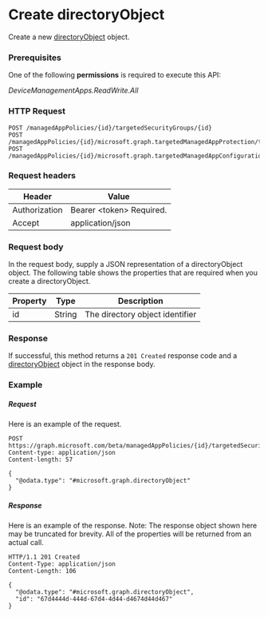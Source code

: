﻿# Create directoryObject
Create a new [directoryObject](../resources/intune_mam_directoryobject.md) object.
### Prerequisites
One of the following **permissions** is required to execute this API:

*DeviceManagementApps.ReadWrite.All*
### HTTP Request
<!-- {
  "blockType": "ignored"
}
-->
```http
POST /managedAppPolicies/{id}/targetedSecurityGroups/{id}
POST /managedAppPolicies/{id}/microsoft.graph.targetedManagedAppProtection/targetedSecurityGroups/{id}
POST /managedAppPolicies/{id}/microsoft.graph.targetedManagedAppConfiguration/targetedSecurityGroups/{id}
```

### Request headers
|Header|Value|
|---|---|
|Authorization|Bearer &lt;token&gt; Required.|
|Accept|application/json|

### Request body
In the request body, supply a JSON representation of a directoryObject object.
The following table shows the properties that are required when you create a directoryObject.

|Property|Type|Description|
|---|---|---|
|id|String|The directory object identifier|



### Response
If successful, this method returns a `201 Created` response code and a [directoryObject](../resources/intune_mam_directoryobject.md) object in the response body.

### Example
##### Request
Here is an example of the request.
```http
POST https://graph.microsoft.com/beta/managedAppPolicies/{id}/targetedSecurityGroups/{id}
Content-type: application/json
Content-length: 57

{
  "@odata.type": "#microsoft.graph.directoryObject"
}
```

##### Response
Here is an example of the response. Note: The response object shown here may be truncated for brevity. All of the properties will be returned from an actual call.
```http
HTTP/1.1 201 Created
Content-Type: application/json
Content-Length: 106

{
  "@odata.type": "#microsoft.graph.directoryObject",
  "id": "67d4444d-444d-67d4-4d44-d4674d44d467"
}
```



